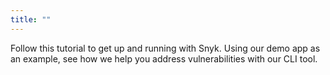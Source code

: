 ```yaml
---
title: ""
---
```


Follow this tutorial to get up and running with Snyk. Using our demo app as an example, see how we help you address vulnerabilities with our CLI tool.
